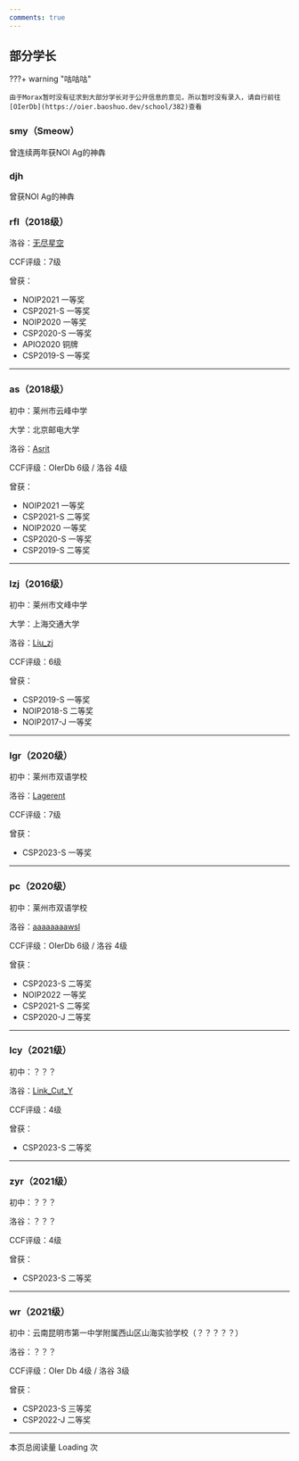 ```yaml
---
comments: true
---
```


## 部分学长

???+ warning "咕咕咕"

    由于Morax暂时没有征求到大部分学长对于公开信息的意见，所以暂时没有录入，请自行前往[OIerDb](https://oier.baoshuo.dev/school/382)查看

### smy（Smeow）

曾连续两年获NOI Ag的神犇

### djh

曾获NOI Ag的神犇

### rfl（2018级）

洛谷：[无尽星空](https://www.luogu.com.cn/user/179253)

CCF评级：7级

曾获：

* NOIP2021 一等奖
* CSP2021-S 一等奖
* NOIP2020 一等奖
* CSP2020-S 一等奖
* APIO2020 铜牌
* CSP2019-S 一等奖

--------
### as（2018级）

初中：莱州市云峰中学

大学：北京邮电大学

洛谷：[Asrit](https://www.luogu.com.cn/user/181181)

CCF评级：OIerDb 6级 / 洛谷 4级

曾获：

* NOIP2021 一等奖
* CSP2021-S 二等奖
* NOIP2020 一等奖
* CSP2020-S 一等奖
* CSP2019-S 二等奖

--------

### lzj（2016级）

初中：莱州市文峰中学

大学：上海交通大学

洛谷：[Liu_zj](https://www.luogu.com.cn/user/50138)

CCF评级：6级

曾获：

* CSP2019-S 一等奖
* NOIP2018-S 二等奖
* NOIP2017-J 一等奖

--------

### lgr（2020级）

初中：莱州市双语学校

洛谷：[Lagerent](https://www.luogu.com.cn/user/477674)

CCF评级：7级

曾获：

* CSP2023-S 一等奖

--------

### pc（2020级）

初中：莱州市双语学校

洛谷：[aaaaaaaawsl](https://www.luogu.com.cn/user/307940)

CCF评级：OIerDb 6级 / 洛谷 4级

曾获：

* CSP2023-S 二等奖
* NOIP2022 一等奖
* CSP2021-S 二等奖
* CSP2020-J 二等奖

--------

### lcy（2021级）

初中：？？？

洛谷：[Link_Cut_Y](https://www.luogu.com.cn/user/519384)

CCF评级：4级

曾获：

* CSP2023-S 二等奖

--------

### zyr（2021级）

初中：？？？

洛谷：？？？

CCF评级：4级

曾获：

* CSP2023-S 二等奖

--------

### wr（2021级）

初中：云南昆明市第一中学附属西山区山海实验学校（？？？？？）

洛谷：？？？

CCF评级：OIer Db 4级 / 洛谷 3级

曾获：

* CSP2023-S 三等奖
* CSP2022-J 二等奖

------------

本页总阅读量 <span id="vercount_value_page_pv">Loading</span> 次